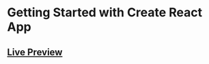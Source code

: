 # Getting Started with Create React App

## [Live Preview](https://weather-2u9p6yl8v-deepak8081s-projects.vercel.app)
